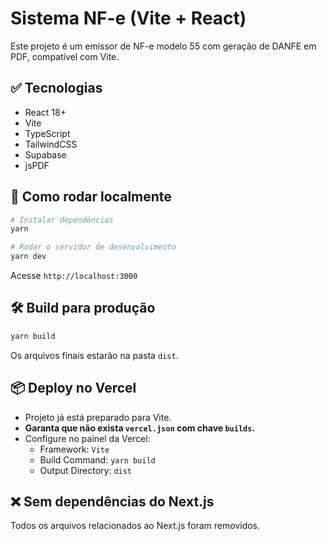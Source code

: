 
# Sistema NF-e (Vite + React)

Este projeto é um emissor de NF-e modelo 55 com geração de DANFE em PDF, compatível com Vite.

## ✅ Tecnologias

- React 18+
- Vite
- TypeScript
- TailwindCSS
- Supabase
- jsPDF

## 🚀 Como rodar localmente

```bash
# Instalar dependências
yarn

# Rodar o servidor de desenvolvimento
yarn dev
```

Acesse `http://localhost:3000`

## 🛠️ Build para produção

```bash
yarn build
```

Os arquivos finais estarão na pasta `dist`.

## 📦 Deploy no Vercel

- Projeto já está preparado para Vite.
- **Garanta que não exista `vercel.json` com chave `builds`.**
- Configure no painel da Vercel:
  - Framework: `Vite`
  - Build Command: `yarn build`
  - Output Directory: `dist`

## ❌ Sem dependências do Next.js
Todos os arquivos relacionados ao Next.js foram removidos.
